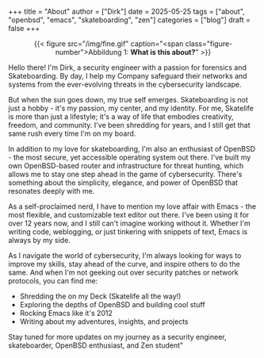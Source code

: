 +++
title = "About"
author = ["Dirk"]
date = 2025-05-25
tags = ["about", "openbsd", "emacs", "skateboarding", "zen"]
categories = ["blog"]
draft = false
+++

<style>.org-center { margin-left: auto; margin-right: auto; text-align: center; }</style>

<div class="org-center">

{{< figure src="/img/fine.gif" caption="<span class=\"figure-number\">Abbildung 1: </span>**What is this about?**" >}}

</div>

Hello there! I'm Dirk, a security engineer with a passion for forensics and
Skateboarding. By day, I help my Company safeguard their networks and systems
from the ever-evolving threats in the cybersecurity landscape.

But when the sun goes down, my true self emerges. Skateboarding is not just
a hobby - it's my passion, my center, and my identity. For me, Skatelife
is more than just a lifestyle; it's a way of life that embodies creativity,
freedom, and community. I've been shredding for years, and I still get that
same rush every time I'm on my board.

In addition to my love for skateboarding, I'm also an enthusiast of
OpenBSD - the most secure, yet accessible operating system out there. I've
built my own OpenBSD-based router and infrastructure for threat hunting, which
allows me to stay one step ahead in the game of cybersecurity. There's
something about the simplicity, elegance, and power of OpenBSD that resonates
deeply with me.

<!--more-->

As a self-proclaimed nerd, I have to mention my love affair with Emacs - the
most flexible, and customizable text editor out there. I've been using it for
over 12 years now, and I still can't imagine working without it. Whether
I'm writing code, weblogging, or just tinkering with snippets of text, Emacs
is always by my side.

As I navigate the world of cybersecurity, I'm always looking for ways to
improve my skills, stay ahead of the curve, and inspire others to do the same.
And when I'm not geeking out over security patches or network protocols, you
can find me:

-   Shredding the on my Deck (Skatelife all the way!)
-   Exploring the depths of OpenBSD and building cool stuff
-   Rocking Emacs like it's 2012
-   Writing about my adventures, insights, and projects

Stay tuned for more updates on my journey as a security engineer, skateboarder,
OpenBSD enthusiast, and Zen student"

